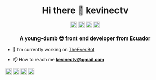 <h1 align="center">Hi there 👋 kevinectv</h1>
<p align="center"><a href="https://codepen.io/kevinectv" target="blank"><img align="center" src="https://image.flaticon.com/icons/svg/2111/2111501.svg" alt="kevinectv" height="20" width="20" /></a>
<a href="https://twitter.com/kevinectv" target="blank"><img align="center" src="https://sevilla.2019-2022.org/wp-content/uploads/2016/07/Logo-twitter.svg_.png" alt="kevinectv" height="20" width="20" /></a>
<a href="https://instagram.com/kevinectv" target="blank"><img align="center" src="https://rushcargo.com.co/attachments/Image/Instagram_1.png" alt="kevinectv" height="20" width="20" /></a>
<a href="https://dribbble.com/kevinectv" target="blank"><img align="center" src="https://seeklogo.com/images/D/dribbble-logo-143FF96D65-seeklogo.com.png" alt="kevinectv" height="20" width="20" /></a></p>
<h3 align="center">A young-dumb 😎 front end developer from Ecuador</h3>

-  🔭 I’m currently working on [TheEver.Bot](TheEver.Bot)

-  📫 How to reach me **kevinectv@gmail.com**

<p align="left"><img src="https://devicons.github.io/devicon/devicon.git/icons/bootstrap/bootstrap-plain.svg" alt="bootstrap" width="20" height="20"/> <img src="https://devicons.github.io/devicon/devicon.git/icons/css3/css3-original-wordmark.svg" alt="css3" width="20" height="20"/> <img src="https://devicons.github.io/devicon/devicon.git/icons/html5/html5-original-wordmark.svg" alt="html5" width="20" height="20"/> <img src="https://devicons.github.io/devicon/devicon.git/icons/javascript/javascript-original.svg" alt="javascript" width="20" height="20"/></p><p align="center">
</p>
